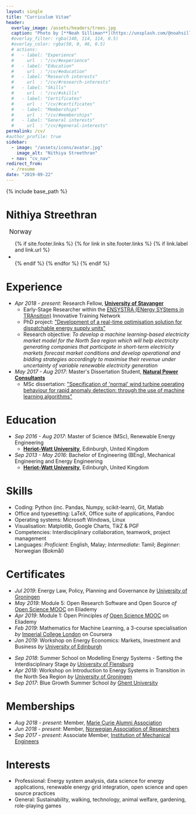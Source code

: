```yaml
---
layout: single
title: "Curriculum Vitae"
header:
  overlay_image: /assets/headers/trees.jpg
  caption: "Photo by [**Noah Silliman**](https://unsplash.com/@noahsilliman) on [**Unsplash**](https://unsplash.com/photos/01Qqkfz-ck8)"
  #overlay_filter: rgba(140, 114, 114, 0.5)
  #overlay_color: rgba(50, 0, 46, 0.5)
  # actions:
  #   - label: "Experience"
  #     url  : "/cv/#experience"
  #   - label: "Education"
  #     url  : "/cv/#education"
  #   - label: "Research interests"
  #     url  : "/cv/#research-interests"
  #   - label: "Skills"
  #     url  : "/cv/#skills"
  #   - label: "Certificates"
  #     url  : "/cv/#certificates"
  #   - label: "Memberships"
  #     url  : "/cv/#memberships"
  #   - label: "General interests"
  #     url  : "/cv/#general-interests"
permalink: /cv/
#author_profile: true
sidebar:
  - image: "/assets/icons/avatar.jpg"
    image_alt: "Nithiya Streethran"
  - nav: "cv_nav"
redirect_from:
  - /resume
date: "2019-09-22"
---
```


{% include base_path %}

# Nithiya Streethran

<!-- *Early-stage researcher in energy transitions* -->

  <span style="font-size:larger"><i class="fas fa-map-marker-alt"></i>&ensp;Norway</span>
  <div class="page__footer-follow">
    <ul class="social-icons">
      {% if site.footer.links %}
        {% for link in site.footer.links %}
          {% if link.label and link.url %}
            <span style="font-size:larger">
              <li><a title="{{ link.label }}" href="{{ link.url }}" rel="nofollow noopener noreferrer"><i class="{{ link.icon | default: 'fas fa-link' }}" aria-hidden="true"></i> </a></li>
            </span>
          {% endif %}
        {% endfor %}
      {% endif %}
    </ul>
  </div>

# Experience

* *Apr 2018 - present*: Research Fellow, [**University of Stavanger**](https://www.uis.no/)
  * Early-Stage Researcher within the [ENSYSTRA (ENergy SYStems in TRAnsition)](https://ensystra.eu/) Innovative Training Network
  * PhD project: ["Development of a real-time optimisation solution for dispatchable energy supply units"](https://github.com/ENSYSTRA/short-term-forecasting)
  * Research objective: *To develop a machine learning-based electricity market model for the North Sea region which will help electricity generating companies that participate in short-term electricity markets forecast market conditions and develop operational and bidding strategies accordingly to maximise their revenue under uncertainty of variable renewable electricity generation*
* *May 2017 - Aug 2017*: Master's Dissertation Student, [**Natural Power Consultants**](https://www.naturalpower.com/)
  * MSc dissertation: ["Specification of 'normal' wind turbine operating behaviour for rapid anomaly detection: through the use of machine learning algorithms"](https://github.com/nmstreethran/WindTurbineClassification)

# Education

* *Sep 2016 - Aug 2017*: Master of Science (MSc), Renewable Energy Engineering
  * [**Heriot-Watt University**](https://www.hw.ac.uk/), Edinburgh, United Kingdom
* *Sep 2013 - May 2016*: Bachelor of Engineering (BEng), Mechanical Engineering and Energy Engineering
  * [**Heriot-Watt University**](https://www.hw.ac.uk/), Edinburgh, United Kingdom
  <!-- * Honours project: ["Fabrication of paper-based microfluidic devices for animal disease detection"](https://github.com/nmstreethran/paper-based-microfluidics) <i class="fab fa-github" title="Available in GitHub"></i> -->

# Skills

* Coding: Python (inc. Pandas, Numpy, scikit-learn), Git, Matlab
* Office and typesetting: LaTeX, Office suite of applications, Pandoc
* Operating systems: Microsoft Windows, Linux
* Visualisation: Matplotlib, Google Charts, Ti*k*Z & PGF
* Competencies: Interdisciplinary collaboration, teamwork, project management
* Languages: *Proficient*: English, Malay; *Intermediate*: Tamil; *Beginner*: Norwegian (Bokmål)

# Certificates

* *Jul 2019*: Energy Law, Policy, Planning and Governance *by* [University of Groningen](https://www.rug.nl/)
* *May 2019*: Module 5: Open Research Software and Open Source *of* [Open Science MOOC](https://opensciencemooc.eu/) on Eliademy
* *Apr 2019*: Module 1: Open Principles *of* [Open Science MOOC](https://opensciencemooc.eu/) on Eliademy
* *Feb 2019*: Mathematics for Machine Learning, a 3-course specialisation *by* [Imperial College London](http://www.imperial.ac.uk/) on Coursera
* *Jan 2019*: Workshop on Energy Economics: Markets, Investment and Business *by* [University of Edinburgh](https://www.ed.ac.uk/)
<!-- * *Jan 2019*: [A1 Norwegian Course for Foreigners with Higher Education](https://drive.google.com/file/d/1vzmMYYEHgd_oC7QfPnHetWKy6S1VDkcJ) *by* [University of Stavanger](https://www.uis.no/) -->
* *Sep 2018*: Summer School on Modelling Energy Systems - Setting the Interdisciplinary Stage *by* [University of Flensburg](https://www.uni-flensburg.de/en/)
* *Apr 2018*: Workshop on Introduction to Energy Systems in Transition in the North Sea Region *by* [University of Groningen](https://www.rug.nl/)
* *Sep 2017*: Blue Growth Summer School *by* [Ghent University](https://www.ugent.be/)

# Memberships

* *Aug 2018 - present*: Member, [Marie Curie Alumni Association](https://www.mariecuriealumni.eu/)
* *Jun 2018 - present*: Member, [Norwegian Association of Researchers](https://www.forskerforbundet.no/english/)
* *Sep 2017 - present*: Associate Member, [Institution of Mechanical Engineers](http://www.imeche.org/)

# Interests

* Professional: Energy system analysis, data science for energy applications, renewable energy grid integration, open science and open source practices
* General: Sustainability, walking, technology, animal welfare, gardening, role-playing games
